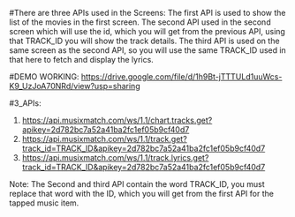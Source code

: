 #There are three APIs used in the Screens:
  The first API is used to show the list of the movies in the first screen.
  The second API used in the second screen which will use the id, which you will get from the previous API, using that TRACK_ID you will show the track details.
  The third API is used on the same screen as the second API, so you will use the same TRACK_ID used in that here to fetch and display the lyrics.
  
 #DEMO WORKING:
 https://drive.google.com/file/d/1h9Bt-jTTTULd1uuWcs-K9_UzJoA70NRd/view?usp=sharing
 
 
 
 #3_APIs:
 
1) https://api.musixmatch.com/ws/1.1/chart.tracks.get?apikey=2d782bc7a52a41ba2fc1ef05b9cf40d7
2) https://api.musixmatch.com/ws/1.1/track.get?track_id=TRACK_ID&apikey=2d782bc7a52a41ba2fc1ef05b9cf40d7
3) https://api.musixmatch.com/ws/1.1/track.lyrics.get?track_id=TRACK_ID&apikey=2d782bc7a52a41ba2fc1ef05b9cf40d7

Note: The Second and third API contain the word TRACK_ID, you must replace that word with the ID, which you will get from the first API for the tapped music item.

